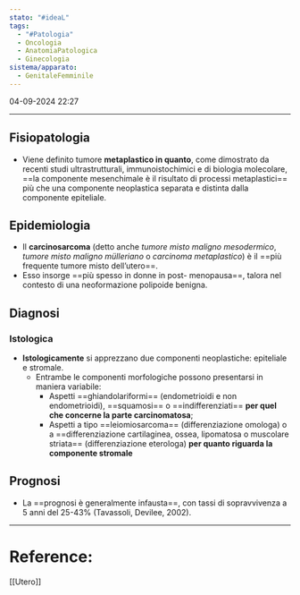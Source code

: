 ```yaml
---
stato: "#ideaL"
tags:
  - "#Patologia"
  - Oncologia
  - AnatomiaPatologica
  - Ginecologia
sistema/apparato:
  - GenitaleFemminile
---
```

04-09-2024 22:27

--- 

## Fisiopatologia
- Viene definito tumore **metaplastico in quanto**, come dimostrato da recenti studi ultrastrutturali, immunoistochimici e di biologia molecolare, ==la componente mesenchimale è il risultato di processi metaplastici== più che una componente neoplastica separata e distinta dalla componente epiteliale.

## Epidemiologia
- Il **carcinosarcoma** (detto anche *tumore misto maligno mesodermico*, *tumore misto maligno mülleriano* o *carcinoma metaplastico*) è il ==più frequente tumore misto dell’utero==.
- Esso insorge ==più spesso in donne in post- menopausa==, talora nel contesto di una neoformazione polipoide benigna.

## Diagnosi
### Istologica
- **Istologicamente** si apprezzano due componenti neoplastiche: epiteliale e stromale.
	- Entrambe le componenti morfologiche possono presentarsi in maniera variabile:
		- Aspetti ==ghiandolariformi== (endometrioidi e non endometrioidi), ==squamosi== o ==indifferenziati== **per quel che concerne la parte carcinomatosa**;
		- Aspetti a tipo ==leiomiosarcoma== (differenziazione omologa) o a ==differenziazione cartilaginea, ossea, lipomatosa o muscolare striata== (differenziazione eterologa) **per quanto riguarda la componente stromale**

## Prognosi
- La ==prognosi è generalmente infausta==, con tassi di sopravvivenza a 5 anni del 25-43% (Tavassoli, Devilee, 2002).




--- 
# Reference:
[[Utero]]